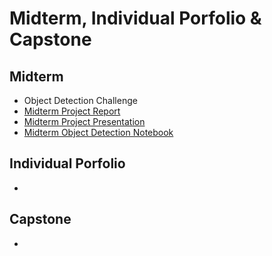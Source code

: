 # Midterm, Individual Porfolio & Capstone

## Midterm
- Object Detection Challenge
- [Midterm Project Report](https://github.com/quyendinh096/Computer-Vision-Portfolio/blob/1c2dca4469f52d4cb4ed40e08b6396d70998677c/Midterm%2C_Individual_Portfolio_%26_Capstone_Instructions/MT_Quyen%20Dinh_Binte%20Zahra_ITAI_1378-1.docx)
- [Midterm Project Presentation](https://github.com/quyendinh096/Computer-Vision-Portfolio/blob/1c2dca4469f52d4cb4ed40e08b6396d70998677c/Midterm%2C_Individual_Portfolio_%26_Capstone_Instructions/MT_The%20Visionaries_%20QuyenD%20_BinteZahra_JohnMata__ITAI_1378%20-%20PRESENTATION.pptx)
- [Midterm Object Detection Notebook](https://github.com/quyendinh096/Computer-Vision-Portfolio/blob/1c2dca4469f52d4cb4ed40e08b6396d70998677c/Midterm%2C_Individual_Portfolio_%26_Capstone_Instructions/MT_Quyen%20Dinh_Binte%20Zahra_ITAI_1378-1.ipynb)

## Individual Porfolio
-

## Capstone
-
